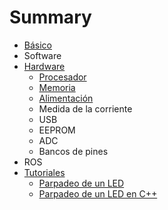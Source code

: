 # Summary

* [Básico](basics/README.md)
* Software
* [Hardware](Hardware.md)
	* [Procesador](Processor.md)
	* [Memoria](Memory.md)
	* [Alimentación](Alimentacion.md)
	* Medida de la corriente
	* USB
	* EEPROM
	* ADC
	* Bancos de pines
* ROS
* [Tutoriales](Tutorials.md)
    * [Parpadeo de un LED](Blink.md)
    * [Parpadeo de un LED en C++](Blink2.md)


